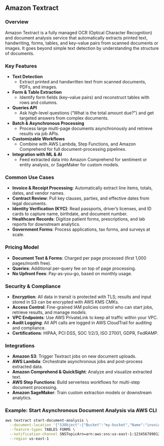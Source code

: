 ## Amazon Textract

### Overview  
Amazon Textract is a fully managed OCR (Optical Character Recognition) and document analysis service that automatically extracts printed text, handwriting, forms, tables, and key–value pairs from scanned documents or images. It goes beyond simple text detection by understanding the structure of documents.

### Key Features  
- **Text Detection**  
  - Extract printed and handwritten text from scanned documents, PDFs, and images.  
- **Form & Table Extraction**  
  - Identify form fields (key–value pairs) and reconstruct tables with rows and columns.  
- **Queries API**  
  - Ask high-level questions (“What is the total amount due?”) and get targeted answers from complex documents.  
- **Batch & Asynchronous Processing**  
  - Process large multi-page documents asynchronously and retrieve results via job APIs.  
- **Customizable Workflows**  
  - Combine with AWS Lambda, Step Functions, and Amazon Comprehend for full document-processing pipelines.  
- **Integration with ML & AI**  
  - Feed extracted data into Amazon Comprehend for sentiment or entity analysis, or SageMaker for custom models.

### Common Use Cases  
- **Invoice & Receipt Processing**: Automatically extract line items, totals, dates, and vendor names.  
- **Contract Review**: Pull key clauses, parties, and effective dates from legal documents.  
- **Identity Verification (KYC)**: Read passports, driver’s licenses, and ID cards to capture name, birthdate, and document number.  
- **Healthcare Records**: Digitize patient forms, prescriptions, and lab reports for downstream analytics.  
- **Government Forms**: Process applications, tax forms, and surveys at scale.

### Pricing Model  
- **Document Text & Forms**: Charged per page processed (first 1,000 pages/month free).  
- **Queries**: Additional per-query fee on top of page processing.  
- **No Upfront Fees**: Pay-as-you-go, based on monthly usage.

### Security & Compliance  
- **Encryption**: All data in transit is protected with TLS; results and input stored in S3 can be encrypted with AWS KMS CMKs.  
- **Access Control**: Fine-grained IAM policies control who can start jobs, retrieve results, and manage models.  
- **VPC Endpoints**: Use AWS PrivateLink to keep all traffic within your VPC.  
- **Audit Logging**: All API calls are logged in AWS CloudTrail for auditing and compliance.  
- **Certifications**: HIPAA, PCI DSS, SOC 1/2/3, ISO 27001, GDPR, FedRAMP.

### Integrations  
- **Amazon S3**: Trigger Textract jobs on new document uploads.  
- **AWS Lambda**: Orchestrate asynchronous jobs and post-process extracted data.  
- **Amazon Comprehend & QuickSight**: Analyze and visualize extracted text.  
- **AWS Step Functions**: Build serverless workflows for multi-step document processing.  
- **Amazon SageMaker**: Train custom extraction models or downstream analytics.

### Example: Start Asynchronous Document Analysis via AWS CLI  
```bash
aws textract start-document-analysis \
  --document-location '{"S3Object":{"Bucket":"my-bucket","Name":"invoices/2025-07.pdf"}}' \
  --feature-types TABLES FORMS \
  --notification-channel SNSTopicArn=arn:aws:sns:us-east-1:123456789012:TextractTopic,RoleArn=arn:aws:iam::123456789012:role/TextractServiceRole \
  --region us-east-1
